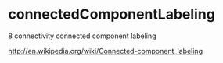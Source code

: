 connectedComponentLabeling
==========================

8 connectivity connected component labeling

http://en.wikipedia.org/wiki/Connected-component_labeling
